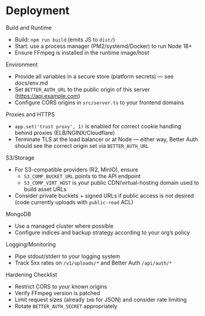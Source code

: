 # Deployment

Build and Runtime
- Build: `npm run build` (emits JS to `dist/`)
- Start: use a process manager (PM2/systemd/Docker) to run Node 18+
- Ensure FFmpeg is installed in the runtime image/host

Environment
- Provide all variables in a secure store (platform secrets) — see docs/env.md
- Set `BETTER_AUTH_URL` to the public origin of this server (https://api.example.com)
- Configure CORS origins in `src/server.ts` to your frontend domains

Proxies and HTTPS
- `app.set('trust proxy', 1)` is enabled for correct cookie handling behind proxies (ELB/NGINX/Cloudflare)
- Terminate TLS at the load balancer or at Node — either way, Better Auth should see the correct origin set via `BETTER_AUTH_URL`

S3/Storage
- For S3-compatible providers (R2, MinIO), ensure
  - `S3_COMP_BUCKET_URL` points to the API endpoint
  - `S3_COMP_VIRT_HOST` is your public CDN/virtual-hosting domain used to build asset URLs
- Consider private buckets + signed URLs if public access is not desired (code currently uploads with `public-read` ACL)

MongoDB
- Use a managed cluster where possible
- Configure indices and backup strategy according to your org’s policy

Logging/Monitoring
- Pipe stdout/stderr to your logging system
- Track 5xx rates on `/v1/uploads/*` and Better Auth `/api/auth/*`

Hardening Checklist
- Restrict CORS to your known origins
- Verify FFmpeg version is patched
- Limit request sizes (already `1mb` for JSON) and consider rate limiting
- Rotate `BETTER_AUTH_SECRET` appropriately
